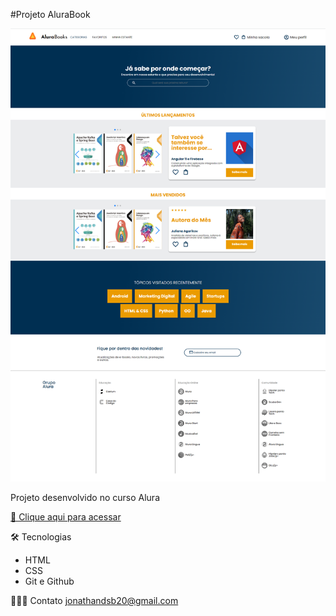 #Projeto AluraBook


![preview](preview.png)

Projeto desenvolvido no curso Alura


[🔗 Clique aqui para acessar](https://jonathandesb.github.io/projeto-alura-book/)

🛠️ Tecnologias
- HTML
- CSS
- Git e Github

🧙🏾‍♂️ Contato
jonathandsb20@gmail.com

